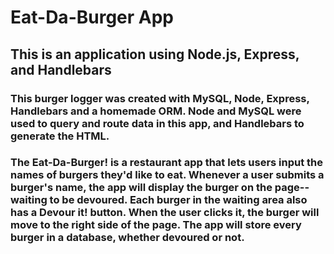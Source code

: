 # Eat-Da-Burger App
## This is an application using Node.js, Express, and Handlebars
### This burger logger was created with MySQL, Node, Express, Handlebars and a homemade ORM.  Node and MySQL were used to query and route data in this app, and Handlebars to generate the HTML.

### The Eat-Da-Burger! is a restaurant app that lets users input the names of burgers they'd like to eat. Whenever a user submits a burger's name, the app will display the burger on the page-- waiting to be devoured. Each burger in the waiting area also has a Devour it! button. When the user clicks it, the burger will move to the right side of the page. The app will store every burger in a database, whether devoured or not.